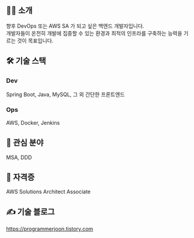 ## 💁‍♂️ 소개
향후 DevOps 또는 AWS SA 가 되고 싶은 백엔드 개발자입니다.<br>
개발자들이 온전히 개발에 집중할 수 있는 환경과 최적의 인프라를 구축하는 능력을 기르는 것이 목표입니다.
## 🛠️ 기술 스택
### Dev
Spring Boot, Java, MySQL, 그 외 간단한 프론트엔드
### Ops
AWS, Docker, Jenkins
## 👀 관심 분야
MSA, DDD
## 📖 자격증
AWS Solutions Architect Associate
## ✍️ 기술 블로그
https://programmerjoon.tistory.com
